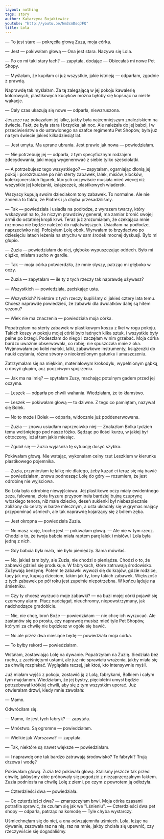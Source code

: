 ```yaml
---
layout: nothing
tags: story
author: Katarzyna Bujakiewicz
youtube: "http://youtu.be/Nm3cmDsqJFQ"
title: Lola
---
```

— To jest stare — pokręciła głową Zuza, moja córka. 

— Jest — pokiwałam głową — Ona jest stara. Nazywa się Lola. 

— Po co mi taki stary łach? — zapytała, dodając — Obiecałaś mi nowe Pet Shopy. 

— Myślałam, że kupiłam ci już wszystkie, jakie istnieją — odparłam, zgodnie z prawdą. 

Naprawdę tak myślałam. Za tę zalegającą w jej pokoju kawalerię kolorowych, plastikowych kucyków można byłoby się kopsnąć na niezłe wakacje. 

— Cały czas ukazują się nowe — odparła, niewzruszona. 

Jeszcze raz pokazałam jej lalkę, jakby była najcenniejszym znaleziskiem na świecie. Fakt, że była stara i brzydka jak noc. Ale należała do jej babci, i w przeciwieństwie do ustawionego na szafce regimentu Pet Shopów, była już na tym świecie jakieś kilkadziesiąt lat. 

— Jest umyta. Ma uprane ubrania. Jest prawie jak nowa — powiedziałam. 

— Nie potrzebuję jej — odparła, z tym specyficznym rodzajem zdecydowania, jaki mogą wygenerować z siebie tylko sześciolatki. 

— A potrzebujesz tego wszystkiego? — zapytałam, ogarniając dłonią jej pokój i porozrzucane po nim sterty zabawek, lalek, misiów, klocków, kolekcjonerskich figurek, których oczywiście musiała mieć więcej niż wszystkie jej koleżanki, książeczek, plastikowych wiaderek. 

Wszyscy kupują swoim dzieciakom tony zabawek. To normalne. Ale nie zmienia to faktu, że Piotrek i ja chyba przesadziliśmy. 

— Tak — powiedziała i usiadła na podłodze, z wyrazem twarzy, który wskazywał na to, że niczym prawdziwy generał, ma zamiar bronić swojej armii do ostatniej kropli krwi. Teraz już zrozumiałam, że czekająca mnie rozmowa nie będzie należeć do najłatwiejszych. Usiadłam na podłodze, naprzeciwko niej. Położyłam Lolę obok. Wyrwałam to brzydactwo po dziesięciu latach leżenia na strychu w sam środek mocnej dyskusji. Było mi głupio. 

— Zuzia — powiedziałam do niej, głęboko wypuszczając oddech. Było mi ciężko, miałam sucho w gardle. 

— Tak — moja córka potwierdziła, że mnie słyszy, patrząc mi głęboko w oczy. 

— Zuzia — zapytałam — ile ty z tych rzeczy tak naprawdę używasz? 

— Wszystkich — powiedziała, zaciskając usta. 

— Wszystkich? Niektóre z tych rzeczy kupiliśmy ci jakieś cztery lata temu. Chcesz naprawdę powiedzieć, że zabawki dla dwulatków dalej są hitem sezonu? 

— Wiek nie ma znaczenia — powiedziała moja córka. 

Popatrzyłam na sterty zabawek w plastikowym koszu z Ikei w rogu pokoju. Takich koszy w pokoju mojej córki było ładnych kilka sztuk, i wszystkie były pełne po brzegi. Podeszłam do niego i zaczęłam w nim grzebać. Moja córka bardzo uważnie obserwowała, co robię; nie spuszczała mnie z oka. Wyjmowałam po kolei małpki, lalki, zabawkowe instrumenty, książeczki do nauki czytania, różne stwory o nieokreślonym gatunku i umaszczeniu.
 
Zatrzymałam się na miękkim, materiałowym krokodylu, wypełnionym gąbką, o dosyć głupim, acz poczciwym spojrzeniu. 

— Jak ma na imię? — spytałam Zuzy, machając potulnym gadem przed jej oczyma. 

— Leszek — odparła po chwili wahania. Wiedziałam, że to kłamstwo. 

— Leszek — pokiwałam głową — to dziwne. Z tego co pamiętam, nazywał się Bolek. 

— No to może i Bolek — odparła, widocznie już poddenerwowana. 

— Zuzia — znowu usiadłam naprzeciwko niej — Znalazłam Bolka tydzień temu wciśniętego pod nasze łóżko. Sądząc po ilości kurzu, w jakiej był obtoczony, leżał tam jakiś miesiąc. 

— Zgubił się — Zuzia wyjaśniła tę sytuację dosyć szybko. 

Pokiwałam głową. Nie wstając, wykonałam celny rzut Leszkiem w kierunku plastikowego pojemnika. 

— Zuzia, przyniosłam tę lalkę nie dlatego, żeby kazać ci teraz się nią bawić — powiedziałam, znowu podnosząc Lolę do góry — rozumiem, że jest odrobinę nie wyjściowa.

Bo Lola była odrobinę niewyjściowa. Jej plastikowe oczy miały ewidentnego zeza, falowana, złota fryzura przypominała bardziej bujną czuprynę włoskiego tenora, niż małe dziecko, deseń sukienki był niebezpiecznie zbliżony do ceraty w barze mlecznym, a usta układały się w grymas mający przypominać uśmiech, ale tak naprawdę kojarzący się z bólem zęba. 

— Jest okropna — powiedziała Zuzia. 

— No masz rację, trochę jest — pokiwałam głową. — Ale nie w tym rzecz. Chodzi o to, że twoja babcia miała raptem parę lalek i misiów. I Lola była jedną z nich. 

— Gdy babcia była mała, nie było pieniędzy. Sama mówiłaś. 

— No, jakieś tam były, ale Zuzia, nie chodzi o pieniądze. Chodzi o to, że zabawki gdzieś się produkuje. W fabrykach, które zatruwają środowisko. Zużywają benzynę. Potem te zabawki wywozi się do krajów, gdzie rodzice, tacy jak my, kupują dzieciom, takim jak ty, tony takich zabawek. Większość z tych zabawek po pół roku jest zupełnie niepotrzebna. W końcu ląduje na śmietniku. 

— Czy ty chcesz wyrzucić moje zabawki? — na buzi mojej córki pojawił się czerwony alarm. Płacz nadciągał, nieuchronny, niepowstrzymany, jak nadchodzące gradobicie. 

— Nie, nie chcę, broń Boże — powiedziałam — nie chcę ich wyrzucać. Ale zastanów się po prostu, czy naprawdę musisz mieć tyle Pet Shopów,  którymi za chwilę nie będziesz w ogóle się bawić. 

— No ale przez dwa miesiące będę — powiedziała moja córka. 

— To byłby rekord — powiedziałam. 

Wstałam, zostawiając Lolę na dywanie. Popatrzyłam na Zuzię. Siedziała bez ruchu, z zaciśniętymi ustami, ale już nie sprawiała wrażenia, jakby miała się za chwilę rozpłakać. Wyglądała raczej, jak ktoś, kto intensywnie myśli. 

Już miałam wyjść z pokoju, zostawić ją z Lolą, fabrykami, Bolkiem i całym tym majdanem. Wiedziałam, że jej bystry, pięcioletni umysł będzie potrzebował krótkiej chwili, aby się z tym wszystkim uporać. Już otwierałam drzwi, kiedy mnie zawołała: 

— Mamo. 

Odwróciłam się. 

— Mamo, ile jest tych fabryk? — zapytała. 

— Mnóstwo. Są ogromne — powiedziałam. 

— Wielkie jak Warszawa? — zapytała. 

— Tak, niektóre są nawet większe — powiedziałam. 

— I naprawdę one tak bardzo zatruwają środowisko? Te fabryki? Trują drzewa i wodę? 

Pokiwałam głową. Zuzia też pokiwała głową. Staliśmy jeszcze tak przed chwilę, jakbyśmy obie próbowały się pogodzić z niezaprzeczalnym faktem. Zuzia podniosła na chwilę Lolę z ziemi, po czym z powrotem ją odłożyła. 

— Czterdzieści dwa — powiedziała. 

— Co czterdzieści dwa? — zmarszczyłam brwi. Moja córka czasami potrafiła sprawić, że czułam się jak we "Lśnieniu". 
— Czterdzieści dwa pet shopy — odparła, patrząc na komodę — Tyle chyba wystarczy. 

Uśmiechnęłam się do niej, a ona odwzajemniła uśmiech. Lola, leżąc na dywanie, zezowała raz na nią, raz na mnie, jakby chciała się upewnić, czy rzeczywiście się dogadaliśmy. 